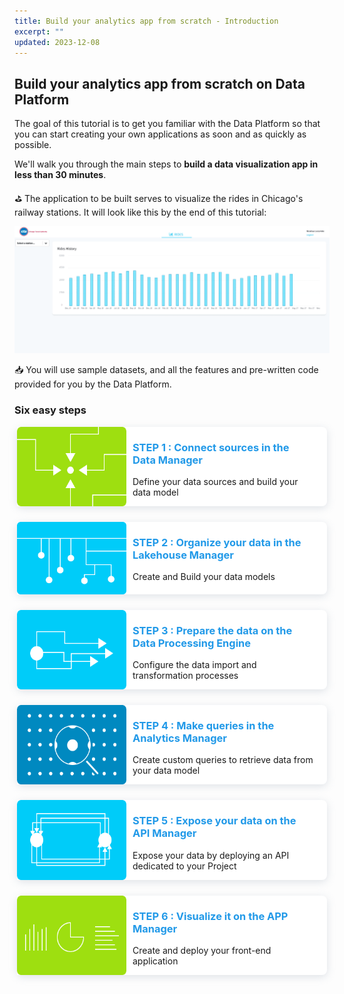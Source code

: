 ```yaml
---
title: Build your analytics app from scratch - Introduction
excerpt: ""
updated: 2023-12-08
---
```


<style>
.block-step {
   border-radius: 8px !important;
   background-color: #fff !important;
   box-shadow: 0 3px 13px 0 rgba(151, 167, 183, 0.3) !important;
   display:flex !important;
   margin: 10px 4px 25px !important;
   padding:0 20px 0 0 !important;
   position:relative !important;
}
.block-step img {
    background:none !important;
    border:none !important;
    box-shadow:none !important;
    margin:0 10px 0 0 !important;
    transition:none !important;
    width:175px !important;
}
.block-step h2 {
   font-size:24px !important;
   font-weight:600 !important;
   line-height:1 !important;
   margin:0 !important;
   padding:10px 0 !important;
}
 .block-step a {
    bottom:0 !important;
    left:0 !important;
    position:absolute !important;
    right:0 !important;
    top:0 !important;
}
</style>

## Build your analytics app from scratch on Data Platform

The goal of this tutorial is to get you familiar with the Data Platform so that you can start creating your own applications as soon and as quickly as possible.

We'll walk you through the main steps to **build a data visualization app in less than 30 minutes**.

⛳️ The application to be built serves to visualize the rides in Chicago's railway stations. It will look like this by the end of this tutorial: 

<!-- MUST BE UPDATED -->
![App Manager](images/dashboard-final-new.png)

📥 You will use sample datasets, and all the features and pre-written code provided for you by the Data Platform.

### Six easy steps

<div class="block-step">
   <img src="images/connect.png" />
   <div>
      <h3 style="color: #2199e8 !important;">STEP 1 : Connect sources in the Data Manager</h3>
      <p>Define your data sources and build your data model</p>
   </div>
   <a href="/pages/public_cloud/data_platform/tuto_01_build_a_first_app_from_scratch_step1"></a>
</div>

<div class="block-step">
   <img src="images/organize.png" />
   <div>
      <h3 style="color: #2199e8 !important;">STEP 2 : Organize your data in the Lakehouse Manager</h3>
      <p>Create and Build your data models</p>
   </div>
   <a href="/pages/public_cloud/data_platform/tuto_01_build_a_first_app_from_scratch_step2"></a>
</div>

<div class="block-step">
   <img src="images/transfer.png" />
   <div>
      <h3 style="color: #2199e8 !important;">STEP 3 : Prepare the data on the Data Processing Engine</h3>
      <p>Configure the data import and transformation processes</p>
   </div>
   <a href="/pages/public_cloud/data_platform/tuto_01_build_a_first_app_from_scratch_step3"></a>
</div>

<div class="block-step">
   <img src="images/query.png" />
   <div>
      <h3 style="color: #2199e8 !important;">STEP 4 : Make queries in the Analytics Manager</h3>
      <p>Create custom queries to retrieve data from your data model</p>
   </div>
   <a href="/pages/public_cloud/data_platform/tuto_01_build_a_first_app_from_scratch_step4"></a>
</div>

<div class="block-step">
   <img src="images/expose.png" />
   <div>
      <h3 style="color: #2199e8 !important;">STEP 5 : Expose your data on the API Manager</h3>
      <p>Expose your data by deploying an API dedicated to your Project</p>
   </div>
   <a href="/pages/public_cloud/data_platform/tuto_01_build_a_first_app_from_scratch_step5"></a>
</div>

<div class="block-step">
   <img src="images/visualize.png" />
   <div>
      <h3 style="color: #2199e8 !important;">STEP 6 : Visualize it on the APP Manager</h3>
      <p>Create and deploy your front-end application</p>
   </div>
   <a href="/pages/public_cloud/data_platform/tuto_01_build_a_first_app_from_scratch_step6"></a>
</div>